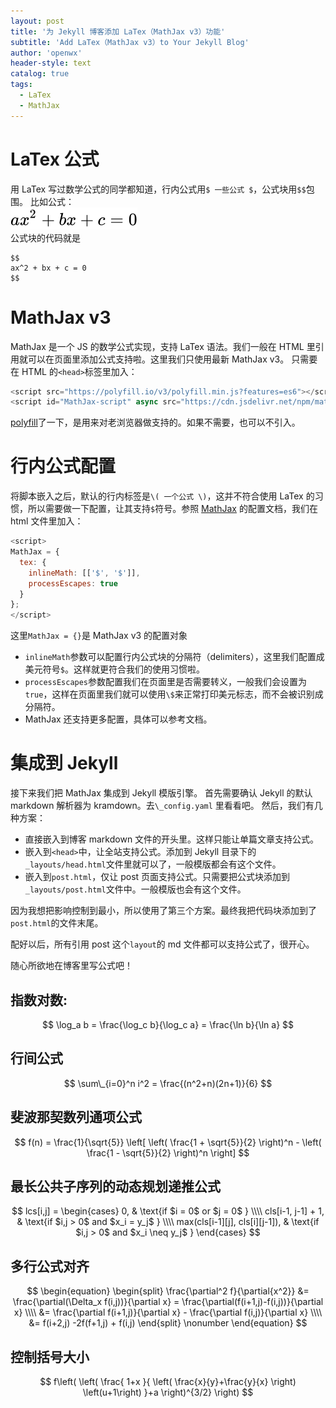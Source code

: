 ```yaml
---
layout: post
title: '为 Jekyll 博客添加 LaTex（MathJax v3）功能'
subtitle: 'Add LaTex（MathJax v3）to Your Jekyll Blog'
author: 'openwx'
header-style: text
catalog: true
tags:
  - LaTex
  - MathJax
---
```


# LaTex 公式

用 LaTex 写过数学公式的同学都知道，行内公式用`$ 一些公式 $`，公式块用`$$`包围。
比如公式：
<br />
<img src='/img/in-post/2022-09-22-Mathjax-v3/math.svg'>
<br />
公式块的代码就是

```
$$
ax^2 + bx + c = 0
$$
```

# MathJax v3

MathJax 是一个 JS 的数学公式实现，支持 LaTex 语法。我们一般在 HTML 里引用就可以在页面里添加公式支持啦。这里我们只使用最新 MathJax v3。
只需要在 HTML 的`<head>`标签里加入：

```javascript
<script src="https://polyfill.io/v3/polyfill.min.js?features=es6"></script>
<script id="MathJax-script" async src="https://cdn.jsdelivr.net/npm/mathjax@3/es5/tex-mml-chtml.js"></script>
```

[polyfill](https://polyfill.io/v3/)了一下，是用来对老浏览器做支持的。如果不需要，也可以不引入。

# 行内公式配置

将脚本嵌入之后，默认的行内标签是`\( 一个公式 \)`，这并不符合使用 LaTex 的习惯，所以需要做一下配置，让其支持`$`符号。参照 [MathJax](https://links.jianshu.com/go?to=http%3A%2F%2Fdocs.mathjax.org%2Fen%2Flatest%2Foptions%2Finput%2Ftex.html%23option-descriptions) 的配置文档，我们在 html 文件里加入：

```javascript
<script>
MathJax = {
  tex: {
    inlineMath: [['$', '$']],
    processEscapes: true
  }
};
</script>
```

这里`MathJax = {}`是 MathJax v3 的配置对象

- `inlineMath`参数可以配置行内公式块的分隔符（delimiters），这里我们配置成美元符号`$`。这样就更符合我们的使用习惯啦。
- `processEscapes`参数配置我们在页面里是否需要转义，一般我们会设置为`true`，这样在页面里我们就可以使用`\$`来正常打印美元标志，而不会被识别成分隔符。
- MathJax 还支持更多配置，具体可以参考文档。

# 集成到 Jekyll

接下来我们把 MathJax 集成到 Jekyll 模版引擎。
首先需要确认 Jekyll 的默认 markdown 解析器为 kramdown。去`\_config.yaml` 里看看吧。
然后，我们有几种方案：

- 直接嵌入到博客 markdown 文件的开头里。这样只能让单篇文章支持公式。
- 嵌入到`<head>`中，让全站支持公式。添加到 Jekyll 目录下的`_layouts/head.html`文件里就可以了，一般模版都会有这个文件。
- 嵌入到`post.html`，仅让 post 页面支持公式。只需要把公式块添加到`_layouts/post.html`文件中。一般模版也会有这个文件。

因为我想把影响控制到最小，所以使用了第三个方案。最终我把代码块添加到了`post.html`的文件末尾。

配好以后，所有引用 post 这个`layout`的 md 文件都可以支持公式了，很开心。

随心所欲地在博客里写公式吧！

## 指数对数:

$$ \log_a b = \frac{\log_c b}{\log_c a} = \frac{\ln b}{\ln a} $$

## 行间公式

$$ \sum\_{i=0}^n i^2 = \frac{(n^2+n)(2n+1)}{6} $$

## 斐波那契数列通项公式

$$
f(n) =
\frac{1}{\sqrt{5}}
\left[ \left( \frac{1 + \sqrt{5}}{2} \right)^n - \left( \frac{1 - \sqrt{5}}{2} \right)^n \right]
$$

## 最长公共子序列的动态规划递推公式

$$
lcs[i,j] =
\begin{cases}
0, & \text{if $i = 0$ or $j = 0$ } \\\\
cls[i-1, j-1] + 1,  & \text{if $i,j > 0$ and $x_i = y_j$ } \\\\
max(cls[i-1][j], cls[i][j-1]), & \text{if $i,j > 0$ and $x_i \neq y_j$ }
\end{cases}
$$

## 多行公式对齐

$$
\begin{equation}
\begin{split}
\frac{\partial^2 f}{\partial{x^2}} &= \frac{\partial(\Delta_x f(i,j))}{\partial x} = \frac{\partial(f(i+1,j)-f(i,j))}{\partial x} \\\\
&= \frac{\partial f(i+1,j)}{\partial x} - \frac{\partial f(i,j)}{\partial x} \\\\
&= f(i+2,j) -2f(f+1,j) + f(i,j)
\end{split}
\nonumber
\end{equation}
$$

## 控制括号大小

$$
f\left(
  \left(
    \frac{
      1+x
    }{
      \left( \frac{x}{y}+\frac{y}{x} \right) \left(u+1\right)
    }+a
  \right)^{3/2}
\right)
$$
